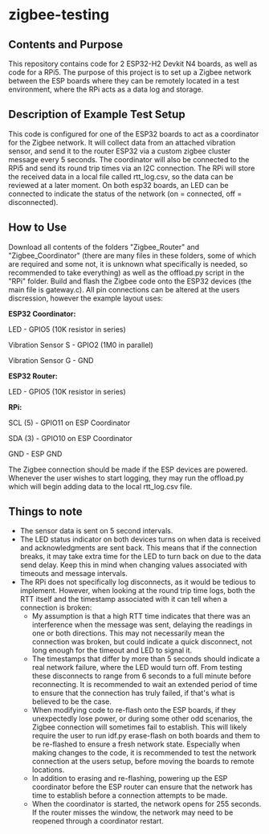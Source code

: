 # zigbee-testing

## Contents and Purpose

This repository contains code for 2 ESP32-H2 Devkit N4 boards, as well as code for a RPi5. The purpose of this project is to set up a Zigbee network between the ESP boards where they can be remotely located in a test environment, where the RPi acts as a data log and storage.

## Description of Example Test Setup

This code is configured for one of the ESP32 boards to act as a coordinator for the Zigbee network. It will collect data from an attached vibration sensor, and send it to the router ESP32 via a custom zigbee cluster message every 5 seconds. The coordinator will also be connected to the RPi5 and send its round trip times via an I2C connection. The RPi will store the received data in a local file called rtt_log.csv, so the data can be reviewed at a later moment. On both esp32 boards, an LED can be connected to indicate the status of the network (on = connected, off = disconnected).

## How to Use

Download all contents of the folders "Zigbee_Router" and "Zigbee_Coordinator" (there are many files in these folders, some of which are required and some not, it is unknown what specifically is needed, so recommended to take everything) as well as the offload.py script in the "RPi" folder. Build and flash the Zigbee code onto the ESP32 devices (the main file is gateway.c). All pin connections can be altered at the users discression, however the example layout uses:

**ESP32 Coordinator:**

LED - GPIO5 (10K resistor in series)

Vibration Sensor S - GPIO2 (1M0 in parallel)

Vibration Sensor G - GND

**ESP32 Router:**

LED - GPIO5 (10K resistor in series)

**RPi:**

SCL (5) - GPIO11 on ESP Coordinator

SDA (3) - GPIO10 on ESP Coordinator

GND - ESP GND

The Zigbee connection should be made if the ESP devices are powered. Whenever the user wishes to start logging, they may run the offload.py which will begin adding data to the local rtt_log.csv file.

## Things to note

- The sensor data is sent on 5 second intervals.
- The LED status indicator on both devices turns on when data is received and acknowledgments are sent back. This means that if the connection breaks, it may take extra time for the LED to turn back on due to the data send delay. Keep this in mind when changing values associated with timeouts and message intervals.
- The RPi does not specifically log disconnects, as it would be tedious to implement. However, when looking at the round trip time logs, both the RTT itself and the timestamp associated with it can tell when a connection is broken:
    - My assumption is that a high RTT time indicates that there was an interference when the message was sent, delaying the readings in one or both directions. This may not necessarily mean the connection was broken, but could indicate a quick disconnect, not long enough for the timeout and LED to signal it.
    - The timestamps that differ by more than 5 seconds should indicate a real network failure, where the LED would turn off. From testing these disconnects to range from 6 seconds to a full minute before reconnecting. It is recommended to wait an extended period of time to ensure that the connection has truly failed, if that's what is believed to be the case.
    - When modifying code to re-flash onto the ESP boards, if they unexpectedly lose power, or during some other odd scenarios, the Zigbee connection will sometimes fail to establish. This will likely require the user to run idf.py erase-flash on both boards and them to be re-flashed to ensure a fresh network state. Especially when making changes to the code, it is recommended to test the network connection at the users setup, before moving the boards to remote locations.
    - In addition to erasing and re-flashing, powering up the ESP coordinator before the ESP router can ensure that the network has time to establish before a connection attempts to be made.
    - When the coordinator is started, the network opens for 255 seconds. If the router misses the window, the network may need to be reopened through a coordinator restart.

